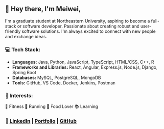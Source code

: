 ## 👋 Hey there, I'm Meiwei,

I'm a graduate student at Northeastern University, aspiring to become a full-stack or software developer. Passionate about creating robust and user-friendly software solutions. I'm always excited to connect with new people and exchange ideas.

### 💻 Tech Stack:
- **Languages:** Java, Python, JavaScript, TypeScript, HTML/CSS, C++, R
- **Frameworks and Libraries:** React, Angular, Express.js, Node.js, Django, Spring Boot
- **Databases:** MySQL, PostgreSQL, MongoDB
- **Tools:** GitHub, VS Code, Docker, Jenkins, Postman

### 🌟 Interests:
💪 Fitness  🏃 Running  🍜 Food Lover  📚 Learning

### 🔗 [LinkedIn](https://www.linkedin.com/in/meiwei-zhang/) | [Portfolio](https://mavismeiwei.github.io/meiwei_portfolio/) | [GitHub](https://github.com/Mavismeiwei)
